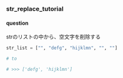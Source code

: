 ### str_replace_tutorial

#### question

strのリストの中から、空文字を削除する

```python
str_list = ["", "defg", "hijklmn", "", ""]

# to

# >>> ['defg', 'hijklmn']
```

